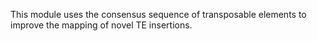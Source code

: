 This module uses the consensus sequence of transposable elements to improve the mapping of novel TE insertions. 

